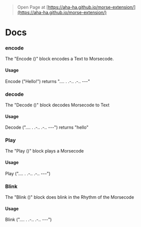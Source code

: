 
> Open Page at [https://aha-ha.github.io/morse-extension/](https://aha-ha.github.io/morse-extension/)

# Docs
### encode
The "Encode ()" block encodes a Text to Morsecode.
#### Usage
Encode ("Hello!") returns ".... . .-.. .-.. ---"
### decode
The "Decode ()" block decodes Morsecode to Text
#### Usage
Decode (".... . .-.. .-.. ---") returns "hello"
### Play
The "Play ()" block plays a Morsecode
#### Usage
Play (".... . .-.. .-.. ---")
### Blink
The "Blink ()" block does blink in the Rhythm of the Morsecode
#### Usage
Blink (".... . .-.. .-.. ---")